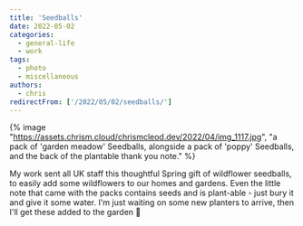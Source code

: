 ```yaml
---
title: 'Seedballs'
date: 2022-05-02
categories:
  - general-life
  - work
tags:
  - photo
  - miscellaneous
authors:
  - chris
redirectFrom: ['/2022/05/02/seedballs/']
---
```


{% image "https://assets.chrism.cloud/chrismcleod.dev/2022/04/img_1117.jpg", "a pack of 'garden meadow' Seedballs, alongside a pack of 'poppy' Seedballs, and the back of the plantable thank you note." %}

My work sent all UK staff this thoughtful Spring gift of wildflower seedballs, to easily add some wildflowers to our homes and gardens. Even the little note that came with the packs contains seeds and is plant-able - just bury it and give it some water. I'm just waiting on some new planters to arrive, then I'll get these added to the garden 🌼
